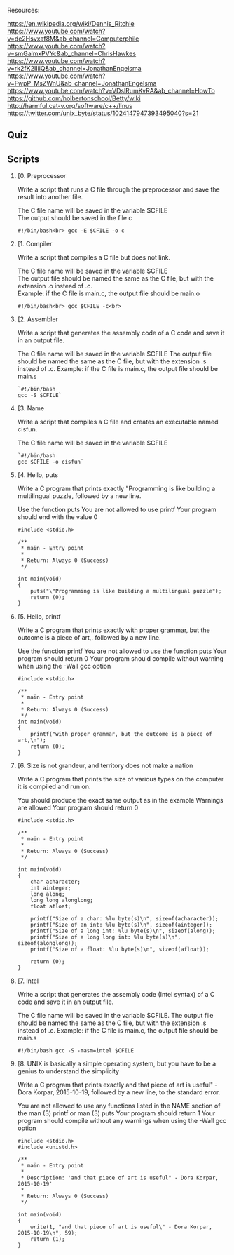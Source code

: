 Resources: <br>

https://en.wikipedia.org/wiki/Dennis_Ritchie<br>
https://www.youtube.com/watch?v=de2Hsvxaf8M&ab_channel=Computerphile<br>
https://www.youtube.com/watch?v=smGalmxPVYc&ab_channel=ChrisHawkes<br>
https://www.youtube.com/watch?v=rk2fK2IIiiQ&ab_channel=JonathanEngelsma<br>
https://www.youtube.com/watch?v=FwpP_MsZWnU&ab_channel=JonathanEngelsma<br>
https://www.youtube.com/watch?v=VDslRumKvRA&ab_channel=HowTo<br>
https://github.com/holbertonschool/Betty/wiki<br>
http://harmful.cat-v.org/software/c++/linus<br>
https://twitter.com/unix_byte/status/1024147947393495040?s=21<br>

<h2>Quiz</h2>

<h2>Scripts</h2>

<ol>
<li>[0. Preprocessor<br>

Write a script that runs a C file through the preprocessor and save the result into another file.<br>

The C file name will be saved in the variable $CFILE<br>
The output should be saved in the file c<br>

`#!/bin/bash<br>
gcc -E $CFILE -o c`

<li>[1. Compiler<br>

Write a script that compiles a C file but does not link.<br>

The C file name will be saved in the variable $CFILE<br>
The output file should be named the same as the C file, but with the extension .o instead of .c.<br>
Example: if the C file is main.c, the output file should be main.o<br>

`#!/bin/bash<br>
gcc $CFILE -c<br>`

<li>[2. Assembler

Write a script that generates the assembly code of a C code and save it in an output file.

The C file name will be saved in the variable $CFILE
The output file should be named the same as the C file, but with the extension .s instead of .c.
Example: if the C file is main.c, the output file should be main.s

	`#!/bin/bash
	gcc -S $CFILE`


<li>[3. Name

Write a script that compiles a C file and creates an executable named cisfun.

The C file name will be saved in the variable $CFILE


	
	`#!/bin/bash
	gcc $CFILE -o cisfun`


<li>[4. Hello, puts

Write a C program that prints exactly "Programming is like building a multilingual puzzle, followed by a new line.

Use the function puts
You are not allowed to use printf
Your program should end with the value 0

```
#include <stdio.h>

/**
 * main - Entry point
 *
 * Return: Always 0 (Success)
 */

int main(void)
{
	puts("\"Programming is like building a multilingual puzzle");
	return (0);
}
```

<li>[5. Hello, printf

Write a C program that prints exactly with proper grammar, but the outcome is a piece of art,, followed by a new line.

Use the function printf
You are not allowed to use the function puts
Your program should return 0
Your program should compile without warning when using the -Wall gcc option

```
#include <stdio.h>

/**
 * main - Entry point
 *
 * Return: Always 0 (Success)
 */
int main(void)
{
	printf("with proper grammar, but the outcome is a piece of art,\n");
	return (0);
}
```

<li>[6. Size is not grandeur, and territory does not make a nation

Write a C program that prints the size of various types on the computer it is compiled and run on.

You should produce the exact same output as in the example
Warnings are allowed
Your program should return 0

```
#include <stdio.h>

/**
 * main - Entry point
 *
 * Return: Always 0 (Success)
 */

int main(void)
{
	char acharacter;
	int ainteger;
	long along;
	long long alonglong;
	float afloat;

	printf("Size of a char: %lu byte(s)\n", sizeof(acharacter));
	printf("Size of an int: %lu byte(s)\n", sizeof(ainteger));
	printf("Size of a long int: %lu byte(s)\n", sizeof(along));
	printf("Size of a long long int: %lu byte(s)\n", sizeof(alonglong));
	printf("Size of a float: %lu byte(s)\n", sizeof(afloat));

	return (0);
}
```


<li>[7. Intel

Write a script that generates the assembly code (Intel syntax) of a C code and save it in an output file.

The C file name will be saved in the variable $CFILE.
The output file should be named the same as the C file, but with the extension .s instead of .c.
Example: if the C file is main.c, the output file should be main.s

`#!/bin/bash
gcc -S -masm=intel $CFILE`


<li>[8. UNIX is basically a simple operating system, but you have to be a genius to understand the simplicity

Write a C program that prints exactly and that piece of art is useful" - Dora Korpar, 2015-10-19, followed by a new line, to the standard error.

You are not allowed to use any functions listed in the NAME section of the man (3) printf or man (3) puts
Your program should return 1
Your program should compile without any warnings when using the -Wall gcc option

```
#include <stdio.h>
#include <unistd.h>

/**
 * main - Entry point
 *
 * Description: 'and that piece of art is useful" - Dora Korpar, 2015-10-19'
 *
 * Return: Always 0 (Success)
 */

int main(void)
{
	write(1, "and that piece of art is useful\" - Dora Korpar, 2015-10-19\n", 59);
	return (1);
} 
```

</ol>
